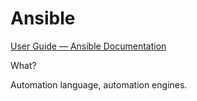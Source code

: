 # Ansible

[User Guide — Ansible Documentation](https://docs.ansible.com/ansible/latest/user_guide/index.html)

What?

Automation language, automation engines.

